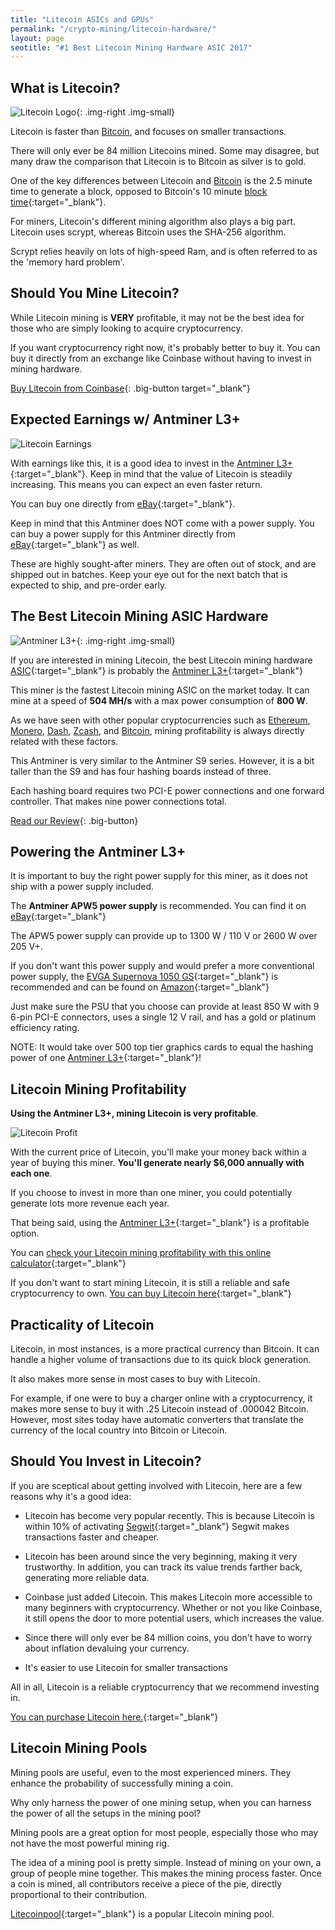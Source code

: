 ```yaml
---
title: "Litecoin ASICs and GPUs" 
permalink: "/crypto-mining/litecoin-hardware/"
layout: page
seotitle: "#1 Best Litecoin Mining Hardware ASIC 2017" 
---
```


## What is Litecoin? 
![Litecoin Logo](/img/cryptocurrency/litecoin-logo.png){: .img-right .img-small}

Litecoin is faster than [Bitcoin](/crypto-mining/bitcoin-hardware/), and focuses on smaller transactions. 

There will only ever be 84 million Litecoins mined. Some may disagree, but many draw the comparison that Litecoin is to Bitcoin as silver is to gold.

One of the key differences between Litecoin and [Bitcoin](/crypto-mining/bitcoin-hardware/) is the 2.5 minute time to generate a block, opposed to Bitcoin's 10 minute [block time](https://steemit.com/bitcoin/@ghayas/what-does-block-time-mean-in-cryptocurrency){:target="_blank"}.  

For miners, Litecoin's different mining algorithm also plays a big part. Litecoin uses scrypt, whereas Bitcoin uses the SHA-256 algorithm. 

Scrypt relies heavily on lots of high-speed Ram, and is often referred to as the 'memory hard problem'. 

## Should You Mine Litecoin?

While Litecoin mining is **VERY** profitable, it may not be the best idea for those who are simply looking to acquire cryptocurrency. 

If you want cryptocurrency right now, it's probably better to buy it. You can buy it directly from an exchange like Coinbase without having to invest in mining hardware. 

[Buy Litecoin from Coinbase](https://www.coinbase.com/join/5967ac4be42b2d0260de144b){: .big-button target="_blank"}

## Expected Earnings w/ Antminer L3+ 
![Litecoin Earnings](/img/cryptocurrency/litecoin-earnings.png "Antminer L3+ Earnings")

With earnings like this, it is a good idea to invest in the [Antminer L3+](http://rover.ebay.com/rover/1/711-53200-19255-0/1?icep_ff3=10&pub=5575177097&toolid=10001&campid=5338114640&customid=&icep_uq=antminer+l3%2B+litecoin&icep_sellerId=&icep_ex_kw=&icep_sortBy=12&icep_catId=&icep_minPrice=&icep_maxPrice=&ipn=psmain&icep_vectorid=229466&kwid=902099&mtid=824&kw=lg){:target="_blank"}. Keep in mind that the value of Litecoin is steadily increasing. This means you can expect an even faster return. 

You can buy one directly from [eBay](http://rover.ebay.com/rover/1/711-53200-19255-0/1?icep_ff3=10&pub=5575177097&toolid=10001&campid=5338114640&customid=&icep_uq=antminer+l3%2B+litecoin&icep_sellerId=&icep_ex_kw=&icep_sortBy=12&icep_catId=&icep_minPrice=&icep_maxPrice=&ipn=psmain&icep_vectorid=229466&kwid=902099&mtid=824&kw=lg){:target="_blank"}.

Keep in mind that this Antminer does NOT come with a power supply. You can buy a power supply for this Antminer directly from [eBay](http://rover.ebay.com/rover/1/711-53200-19255-0/1?icep_ff3=10&pub=5575177097&toolid=10001&campid=5338114640&customid=&icep_uq=apw5+power+supply&icep_sellerId=&icep_ex_kw=&icep_sortBy=12&icep_catId=&icep_minPrice=&icep_maxPrice=&ipn=psmain&icep_vectorid=229466&kwid=902099&mtid=824&kw=lg){:target="_blank"} as well.

These are highly sought-after miners. They are often out of stock, and are shipped out in batches. Keep your eye out for the next batch that is expected to ship, and pre-order early. 

## The Best Litecoin Mining ASIC Hardware 
![Antminer L3+](/img/cryptocurrency/L3.jpg){: .img-right .img-small}


If you are interested in mining Litecoin, the best Litecoin mining hardware [ASIC](https://en.wikipedia.org/wiki/Application-specific_integrated_circuit){:target="_blank"} is probably the [Antminer L3+](http://rover.ebay.com/rover/1/711-53200-19255-0/1?icep_ff3=10&pub=5575177097&toolid=10001&campid=5338114640&customid=&icep_uq=antminer+l3%2B+litecoin&icep_sellerId=&icep_ex_kw=&icep_sortBy=12&icep_catId=&icep_minPrice=&icep_maxPrice=&ipn=psmain&icep_vectorid=229466&kwid=902099&mtid=824&kw=lg){:target="_blank"}

This miner is the fastest Litecoin mining ASIC on the market today. It can mine at a speed of **504 MH/s** with a max power consumption of **800 W**.

As we have seen with other popular cryptocurrencies such as [Ethereum](/crypto-mining/ethereum-hardware/), [Monero](/crypto-mining/monero-hardware/), [Dash](/crypto-mining/dash-hardware/), [Zcash](/crypto-mining/zcash-hardware/), and [Bitcoin](/crypto-mining/bitcoin-hardware), mining profitability is always directly related with these factors.

This Antminer is very similar to the Antminer S9 series. However, it is a bit taller than the S9 and has four hashing boards instead of three. 

Each hashing board requires two PCI-E power connections and one forward controller. That makes nine power connections total. 

[Read our Review](/crypto-mining/litecoin-hardware/antminer-l3-review/){: .big-button}

## Powering the Antminer L3+

It is important to buy the right power supply for this miner, as it does not ship with a power supply included. 

The **Antminer APW5 power supply** is recommended. You can find it on [eBay](http://rover.ebay.com/rover/1/711-53200-19255-0/1?icep_ff3=10&pub=5575177097&toolid=10001&campid=5338114640&customid=&icep_uq=apw5+power+supply&icep_sellerId=&icep_ex_kw=&icep_sortBy=12&icep_catId=&icep_minPrice=&icep_maxPrice=&ipn=psmain&icep_vectorid=229466&kwid=902099&mtid=824&kw=lg){:target="_blank"} 

The APW5 power supply can provide up to 1300 W / 110 V or 2600 W over 205 V+. 

If you don't want this power supply and would prefer a more conventional power supply, the [EVGA Supernova 1050 GS](https://www.amazon.com/gp/product/B00SOXNKAM/ref=as_li_tl?ie=UTF8&camp=1789&creative=9325&creativeASIN=B00SOXNKAM&linkCode=as2&tag=cryptocurrency06-20&linkId=de2675c9e53e633c7b9ee74a8e67e76f){:target="_blank"} is recommended and can be found on [Amazon](https://www.amazon.com/gp/product/B00SOXNKAM/ref=as_li_tl?ie=UTF8&camp=1789&creative=9325&creativeASIN=B00SOXNKAM&linkCode=as2&tag=cryptocurrency06-20&linkId=de2675c9e53e633c7b9ee74a8e67e76f){:target="_blank"}

Just make sure the PSU that you choose can provide at least 850 W with 9 6-pin PCI-E connectors, uses a single 12 V rail, and has a gold or platinum efficiency rating. 

NOTE: It would take over 500 top tier graphics cards to equal the hashing power of one [Antminer L3+](http://rover.ebay.com/rover/1/711-53200-19255-0/1?icep_ff3=10&pub=5575177097&toolid=10001&campid=5338114640&customid=&icep_uq=antminer+l3%2B+litecoin&icep_sellerId=&icep_ex_kw=&icep_sortBy=12&icep_catId=&icep_minPrice=&icep_maxPrice=&ipn=psmain&icep_vectorid=229466&kwid=902099&mtid=824&kw=lg){:target="_blank"}! 

## Litecoin Mining Profitability 

**Using the Antminer L3+, mining Litecoin is very profitable**. 

![Litecoin Profit](/img/cryptocurrency/litecoin-profit.png "Antminer L3+ Profit")

With the current price of Litecoin, you'll make your money back within a year of buying this miner. **You'll generate nearly $6,000 annually with each one**.

If you choose to invest in more than one miner, you could potentially generate lots more revenue each year. 

That being said, using the [Antminer L3+](http://rover.ebay.com/rover/1/711-53200-19255-0/1?icep_ff3=10&pub=5575177097&toolid=10001&campid=5338114640&customid=&icep_uq=antminer+l3%2B+litecoin&icep_sellerId=&icep_ex_kw=&icep_sortBy=12&icep_catId=&icep_minPrice=&icep_maxPrice=&ipn=psmain&icep_vectorid=229466&kwid=902099&mtid=824&kw=lg){:target="_blank"} is a profitable option. 

You can [check your Litecoin mining profitability with this online calculator](https://www.coinwarz.com/calculators/litecoin-mining-calculator){:target="_blank"}

If you don't want to start mining Litecoin, it is still a reliable and safe cryptocurrency to own. [You can buy Litecoin here](https://www.coinbase.com/join/5967ac4be42b2d0260de144b){:target="_blank"}

## Practicality of Litecoin 

Litecoin, in most instances, is a more practical currency than Bitcoin. It can handle a higher volume of transactions due to its quick block generation. 

It also makes more sense in most cases to buy with Litecoin. 

For example, if one were to buy a charger online with a cryptocurrency, it makes more sense to buy it with .25 Litecoin instead of .000042 Bitcoin. However, most sites today have automatic converters that translate the currency of the local country into Bitcoin or Litecoin. 

## Should You Invest in Litecoin? 

If you are sceptical about getting involved with Litecoin, here are a few reasons why it's a good idea: 

* Litecoin has become very popular recently. This is because Litecoin is within 10% of activating [Segwit](https://www.cryptocompare.com/coins/guides/what-is-segwit/){:target="_blank"} Segwit makes transactions faster and cheaper.

* Litecoin has been around since the very beginning, making it very trustworthy. In addition, you can track its value trends farther back, generating more reliable data. 

* Coinbase just added Litecoin. This makes Litecoin more accessible to many beginners with cryptocurrency. Whether or not you like Coinbase, it still opens the door to more potential users, which increases the value. 

* Since there will only ever be 84 million coins, you don't have to worry about inflation devaluing your currency. 

* It's easier to use Litecoin for smaller transactions 

All in all, Litecoin is a reliable cryptocurrency that we recommend investing in. 

[You can purchase Litecoin here.](https://www.coinbase.com/join/5967ac4be42b2d0260de144b){:target="_blank"}

## Litecoin Mining Pools 

Mining pools are useful, even to the most experienced miners. They enhance the probability of successfully mining a coin.

Why only harness the power of one mining setup, when you can harness the power of all the setups in the mining pool? 

Mining pools are a great option for most people, especially those who may not have the most powerful mining rig. 

The idea of a mining pool is pretty simple. Instead of mining on your own, a group of people mine together. This makes the mining process faster. Once a coin is mined, all contributors receive a piece of the pie, directly proportional to their contribution. 

[Litecoinpool](https://www.litecoinpool.org/){:target="_blank"} is a popular Litecoin mining pool. 